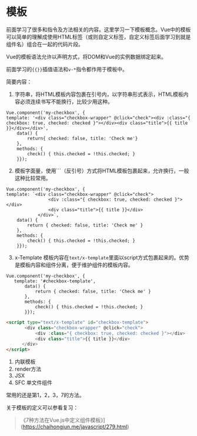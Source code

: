 # 模板

前面学习了很多和指令及方法相关的内容。这里学习一下模板概念。Vue中的模板可以简单的理解成使用HTML标签（或则自定义标签，自定义标签后面学习到就是组件名）组合在一起的代码片段。

Vue的模板语法允许以声明方式，将DOM和Vue的实例数据绑定起来。

前面学习的`{{}}`插值语法和`v-*`指令都作用于模板中。

简要内容：

1. 字符串，将HTML模板内容包裹在引号内，以字符串形式表示，HTML模板内容必须连续书写不能换行，比较少用这种。

```vue
Vue.component('my-checkbox', { 
template: '<div class="checkbox-wrapper" @click="check"><div :class="{ checkbox: true, checked: checked }"></div><div class="title">{{ title }}</div></div>',
    data() {
        return{ checked: false, title: 'Check me'}
    },
    methods: {
        check() { this.checked = !this.checked; }
    }});
```

2. 模板字面量，使用`\``（反引号）方式将HTML模板包裹起来，允许换行，一般这种比较常用。

```vue
Vue.component('my-checkbox', { 
template: `<div class="checkbox-wrapper" @click="check">
                <div :class="{ checkbox: true, checked: checked }"></div>
                <div class="title">{{ title }}</div>
            </div>`,
    data() {
        return { checked: false, title: 'Check me' }
    },
    methods: {
        check() { this.checked = !this.checked; }
    }});
```

3. x-Template 模板内容在`text/x-template`里面以script方式包裹起来的。优势是模板内容和组件分离，便于维护组件的模板内容。

```vue
Vue.component('my-checkbox', { 
   template: '#checkbox-template',
       data() {
           return { checked: false, title: 'Check me' }
       },
       methods: {
           check() { this.checked = !this.checked; }
       }});
```

```html
<script type="text/x-template" id="checkbox-template">
       <div class="checkbox-wrapper" @click="check">
           <div :class="{ checkbox: true, checked: checked }"></div>
           <div class="title">{{ title }}</div>
      </div>
</script>
```

1. 内联模板
2. render方法
3. JSX
4. SFC 单文件组件

常用的还是第1，2，3，7的方法。

关于模板的定义可以参看复习：

> 《7种方法在Vue.js中定义组件模板》](https://chaihongjun.me/javascript/279.html)